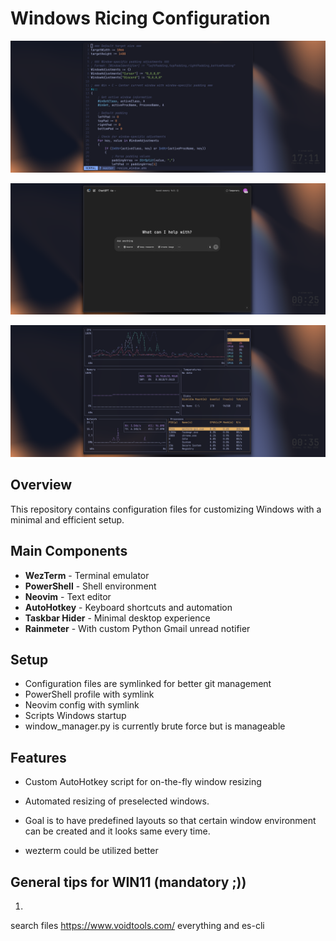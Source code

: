 # Windows Ricing Configuration

![Desktop Screenshot](image1.png)

![Desktop Screenshot](image2.png)

![Desktop Screenshot](image3.png)

## Overview
This repository contains configuration files for customizing Windows with a minimal and efficient setup.

## Main Components
- **WezTerm** - Terminal emulator
- **PowerShell** - Shell environment
- **Neovim** - Text editor
- **AutoHotkey** - Keyboard shortcuts and automation
- **Taskbar Hider** - Minimal desktop experience
- **Rainmeter** - With custom Python Gmail unread notifier

## Setup
- Configuration files are symlinked for better git management
- PowerShell profile with symlink
- Neovim config with symlink
- Scripts Windows startup
- window_manager.py is currently brute force but is manageable

## Features
- Custom AutoHotkey script for on-the-fly window resizing

- Automated resizing of preselected windows.

- Goal is to have predefined layouts so that certain window environment can be created and it looks same every time.

- wezterm could be utilized better

## General tips for WIN11 (mandatory ;))

1.
search files
https://www.voidtools.com/
everything and es-cli
